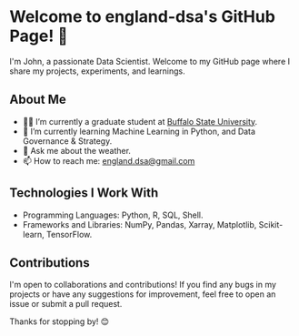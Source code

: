 # Welcome to england-dsa's GitHub Page! 👋

I'm John, a passionate Data Scientist. Welcome to my GitHub page where I share my projects, experiments, and learnings.

## About Me

- 👨‍💻 I’m currently a graduate student at [Buffalo State University](https://suny.buffalostate.edu/).
- 🌱 I’m currently learning Machine Learning in Python, and Data Governance & Strategy.
- 💬 Ask me about the weather.
- 📫 How to reach me: england.dsa@gmail.com

## Technologies I Work With

- Programming Languages: Python, R, SQL, Shell.
- Frameworks and Libraries: NumPy, Pandas, Xarray, Matplotlib, Scikit-learn, TensorFlow.

## Contributions

I'm open to collaborations and contributions! If you find any bugs in my projects or have any suggestions for improvement, feel free to open an issue or submit a pull request.

Thanks for stopping by! 😊
